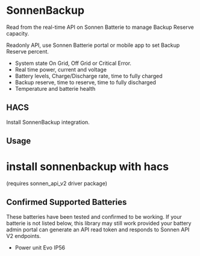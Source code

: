 # SonnenBackup

Read from the real-time API on Sonnen Batterie to manage Backup Reserve capacity.

Readonly API, use Sonnen Batterie portal or mobile app to set Backup Reserve percent.

* System state On Grid, Off Grid or Critical Error.
* Real time power, current and voltage
* Battery levels, Charge/Discharge rate, time to fully charged
* Backup reserve, time to reserve, time to fully discharged
* Temperature and batterie health

## HACS

Install SonnenBackup integration.

## Usage

# install sonnenbackup with hacs

(requires sonnen_api_v2 driver package)


## Confirmed Supported Batteries

These batteries have been tested and confirmed to be working. If your batterie is not listed below, this library may still work provided your battery admin portal can generate an API read token and responds to Sonnen API V2 endpoints.

* Power unit Evo IP56
